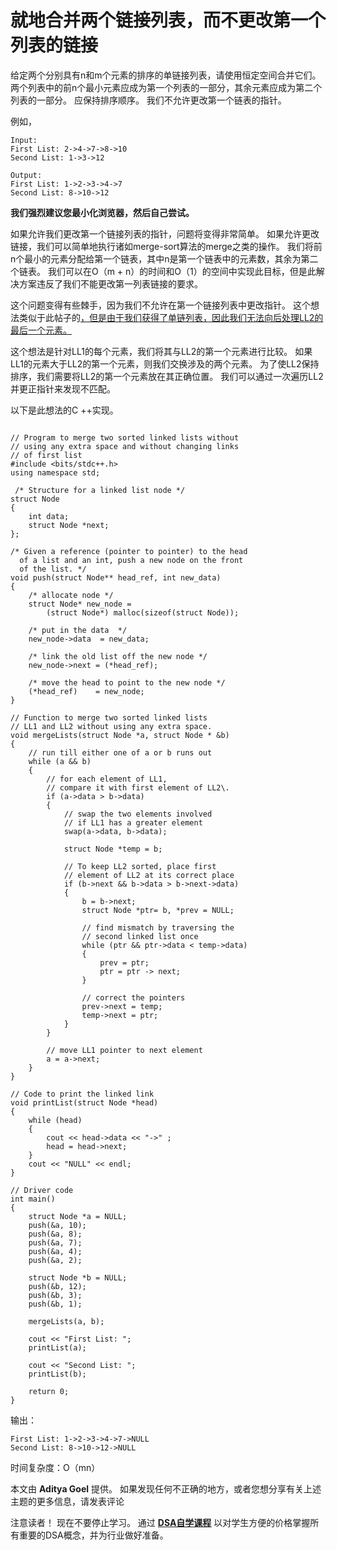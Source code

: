 # 就地合并两个链接列表，而不更改第一个列表的链接

给定两个分别具有n和m个元素的排序的单链接列表，请使用恒定空间合并它们。 两个列表中的前n个最小元素应成为第一个列表的一部分，其余元素应成为第二个列表的一部分。 应保持排序顺序。 我们不允许更改第一个链表的指针。

例如，

```
Input:
First List: 2->4->7->8->10
Second List: 1->3->12

Output: 
First List: 1->2->3->4->7
Second List: 8->10->12

```

**我们强烈建议您最小化浏览器，然后自己尝试。**

如果允许我们更改第一个链接列表的指针，问题将变得非常简单。 如果允许更改链接，我们可以简单地执行诸如merge-sort算法的merge之类的操作。 我们将前n个最小的元素分配给第一个链表，其中n是第一个链表中的元素数，其余为第二个链表。 我们可以在O（m + n）的时间和O（1）的空间中实现此目标，但是此解决方案违反了我们不能更改第一列表链接的要求。

这个问题变得有些棘手，因为我们不允许在第一个链接列表中更改指针。 这个想法类似于此帖子的[，但是由于我们获得了单链列表，因此我们无法向后处理LL2的最后一个元素。](https://www.geeksforgeeks.org/merge-two-sorted-arrays-o1-extra-space/)

这个想法是针对LL1的每个元素，我们将其与LL2的第一个元素进行比较。 如果LL1的元素大于LL2的第一个元素，则我们交换涉及的两个元素。 为了使LL2保持排序，我们需要将LL2的第一个元素放在其正确位置。 我们可以通过一次遍历LL2并更正指针来发现不匹配。

以下是此想法的C ++实现。

```

// Program to merge two sorted linked lists without 
// using any extra space and without changing links 
// of first list 
#include <bits/stdc++.h> 
using namespace std; 

 /* Structure for a linked list node */
struct Node 
{ 
    int data; 
    struct Node *next; 
}; 

/* Given a reference (pointer to pointer) to the head 
  of a list and an int, push a new node on the front 
  of the list. */
void push(struct Node** head_ref, int new_data) 
{ 
    /* allocate node */
    struct Node* new_node = 
        (struct Node*) malloc(sizeof(struct Node)); 

    /* put in the data  */
    new_node->data  = new_data; 

    /* link the old list off the new node */
    new_node->next = (*head_ref); 

    /* move the head to point to the new node */
    (*head_ref)    = new_node; 
} 

// Function to merge two sorted linked lists 
// LL1 and LL2 without using any extra space. 
void mergeLists(struct Node *a, struct Node * &b) 
{ 
    // run till either one of a or b runs out 
    while (a && b) 
    { 
        // for each element of LL1, 
        // compare it with first element of LL2\. 
        if (a->data > b->data) 
        { 
            // swap the two elements involved 
            // if LL1 has a greater element 
            swap(a->data, b->data); 

            struct Node *temp = b; 

            // To keep LL2 sorted, place first 
            // element of LL2 at its correct place 
            if (b->next && b->data > b->next->data) 
            { 
                b = b->next; 
                struct Node *ptr= b, *prev = NULL; 

                // find mismatch by traversing the 
                // second linked list once 
                while (ptr && ptr->data < temp->data) 
                { 
                    prev = ptr; 
                    ptr = ptr -> next; 
                } 

                // correct the pointers 
                prev->next = temp; 
                temp->next = ptr; 
            } 
        } 

        // move LL1 pointer to next element 
        a = a->next; 
    } 
} 

// Code to print the linked link 
void printList(struct Node *head) 
{ 
    while (head) 
    { 
        cout << head->data << "->" ; 
        head = head->next; 
    } 
    cout << "NULL" << endl; 
} 

// Driver code 
int main() 
{ 
    struct Node *a = NULL; 
    push(&a, 10); 
    push(&a, 8); 
    push(&a, 7); 
    push(&a, 4); 
    push(&a, 2); 

    struct Node *b = NULL; 
    push(&b, 12); 
    push(&b, 3); 
    push(&b, 1); 

    mergeLists(a, b); 

    cout << "First List: "; 
    printList(a); 

    cout << "Second List: "; 
    printList(b); 

    return 0; 
} 

```

输出：

```
First List: 1->2->3->4->7->NULL
Second List: 8->10->12->NULL

```

时间复杂度：O（mn）

本文由 **Aditya Goel** 提供。 如果发现任何不正确的地方，或者您想分享有关上述主题的更多信息，请发表评论

注意读者！ 现在不要停止学习。 通过 [**DSA自学课程**](https://practice.geeksforgeeks.org/courses/dsa-self-paced?utm_source=geeksforgeeks&utm_medium=article&utm_campaign=gfg_article_dsa_content_bottom) 以对学生方便的价格掌握所有重要的DSA概念，并为行业做好准备。